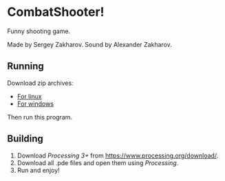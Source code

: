 # CombatShooter!
Funny shooting game.

Made by Sergey Zakharov.
Sound by Alexander Zakharov.

## Running
Download zip archives:
- [For linux](https://github.com/SerZak05/CombatShooter/suites/3644330906/artifacts/88365079)
- [For windows](https://github.com/SerZak05/CombatShooter/suites/3644330906/artifacts/88365080)

Then run this program.

## Building
1. Download *Processing 3+* from https://www.processing.org/download/.
2. Download all .pde files and open them using *Processing*.
3. Run and enjoy!
